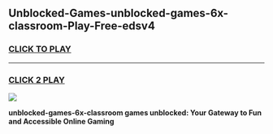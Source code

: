 
## Unblocked-Games-unblocked-games-6x-classroom-Play-Free-edsv4
<h3>
<a href="https://premium76.site?title=unblocked-games-6x-classroom&ref=15A">CLICK TO PLAY</a></h3>
<hr>

<h3>
<a href="https://premium76.site?title=unblocked-games-6x-classroom&ref=15A">CLICK 2 PLAY</a>
  
</h3>

<a href="https://premium76.site?title=unblocked-games-6x-classroom&ref=15A"><img src="https://clearcache.store/games.png"></a>


**unblocked-games-6x-classroom games unblocked: Your Gateway to Fun and Accessible Online Gaming**
